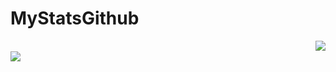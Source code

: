 # MyStatsGithub
<a href="https://github.com/Enzo2911/github-readme-stats">
  <img align="right" src="https://github-readme-stats.vercel.app/api?username=Enzo2911&count_private=true&show_icons=true&theme=radical">
</a>
<br>
<a href="https://github.com/Enzo2911/github-readme-stats">
  <img align="center" src="https://github-readme-stats.vercel.app/api/top-langs/?username=Enzo2911&count_private=true&show_icons=true&theme=radical">
</a>
